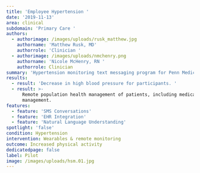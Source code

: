 ```yaml
---
title: 'Employee Hypertension '
date: '2019-11-13'
area: clinical
subdomain: 'Primary Care '
authors:
  - authorimage: /images/uploads/rusk_matthew.jpg
    authorname: 'Matthew Rusk, MD'
    authorrole: 'Clinician '
  - authorimage: /images/uploads/nmchenry.png
    authorname: 'Nicole McHenry, RN '
    authorrole: Clinician
summary: 'Hypertension monitoring text messaging program for Penn Medicine employees. '
results:
  - result: 'Decrease in high blood pressure for participants. '
  - result: >-
      Remote population health management of patients, including medication
      management.
features:
  - feature: 'SMS Conversations'
  - feature: 'EHR Integration'
  - feature: 'Natural Language Understanding'
spotlight: 'false'
condition: Hypertension
intervention: Wearables & remote monitoring
outcome: Increased physical activity
dedicatedpage: false
label: Pilot
image: /images/uploads/hsm.01.jpg
---
```


